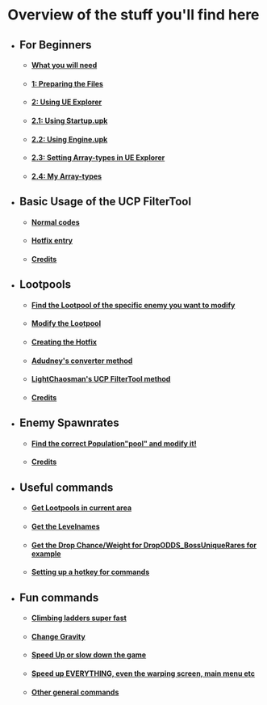 # Overview of the stuff you'll find here

* ## For Beginners
	* #### [What you will need](https://github.com/c0dycode/BL2ModStuff/blob/master/For%20Beginners.md#what-you-will-need)
	* #### [1: Preparing the Files](https://github.com/c0dycode/BL2ModStuff/blob/master/For%20Beginners.md#step-1)
	* #### [2: Using UE Explorer](https://github.com/c0dycode/BL2ModStuff/blob/master/For%20Beginners.md#using-ue-explorer)
	* #### [2.1: Using Startup.upk](https://github.com/c0dycode/BL2ModStuff/blob/master/For%20Beginners.md#using-startupupk)
	* #### [2.2: Using Engine.upk](https://github.com/c0dycode/BL2ModStuff/blob/master/For%20Beginners.md#using-engineupk)
	* #### [2.3: Setting Array-types in UE Explorer](https://github.com/c0dycode/BL2ModStuff/blob/master/For%20Beginners.md#23-setting-array-types-in-ue-explorer)
	* #### [2.4: My Array-types](https://github.com/c0dycode/BL2ModStuff/blob/master/For%20Beginners.md#my-array-types)

* ## Basic Usage of the UCP FilterTool
	* #### [Normal codes](https://github.com/c0dycode/BL2ModStuff/blob/master/Adding%20codes%20with%20UCP%20FilterTool.md#normal-code)
	* #### [Hotfix entry](https://github.com/c0dycode/BL2ModStuff/blob/master/Adding%20codes%20with%20UCP%20FilterTool.md#hotfix-entry)
	* #### [Credits](https://github.com/c0dycode/BL2ModStuff/blob/master/Adding%20codes%20with%20UCP%20FilterTool.md#credits)

* ## Lootpools
	* #### [Find the Lootpool of the specific enemy you want to modify](https://github.com/c0dycode/BL2ModStuff/blob/master/Lootpools.md##1-find-the-lootpool-of-the-specific-enemy-you-want-to-modify)
	* #### [Modify the Lootpool](https://github.com/c0dycode/BL2ModStuff/blob/master/Lootpools.md##2-modify-the-lootpool)
	* #### [Creating the Hotfix](https://github.com/c0dycode/BL2ModStuff/blob/master/Lootpools.md##creating-the-hotfix)
	* #### [Adudney's converter method](https://github.com/c0dycode/BL2ModStuff/blob/master/Lootpools.md##adudneys-converter-method)
	* #### [LightChaosman's UCP FilterTool method](https://github.com/c0dycode/BL2ModStuff/blob/master/Lootpools.md##lightchaosmans-ucp-filtertool-method)
  	* #### [Credits](https://github.com/c0dycode/BL2ModStuff/blob/master/Lootpools.md##creds-p)


* ## Enemy Spawnrates
	* #### [Find the correct Population"pool" and modify it!](https://github.com/c0dycode/BL2ModStuff/blob/master/EnemySpawnrates.md##find-the-correct-populationpool)
	* #### [Credits](https://github.com/c0dycode/BL2ModStuff/blob/master/Lootpools.md##creds-p)

* ## Useful commands
	* #### [Get Lootpools in current area](https://github.com/c0dycode/BL2ModStuff/blob/master/Commands.md##get-lootpools-in-current-area)
	* #### [Get the Levelnames](https://github.com/c0dycode/BL2ModStuff/blob/master/Commands.md##get-the-levelnames)
	* #### [Get the Drop Chance/Weight for DropODDS_BossUniqueRares for example](https://github.com/c0dycode/BL2ModStuff/blob/master/Commands.md##get-the-drop-chanceweight-for-dropodds_bossuniquerares-for-example)
	* #### [Setting up a hotkey for commands](https://github.com/c0dycode/BL2ModStuff/blob/master/Commands.md#setting-up-a-hotkey-for-commands)

* ## Fun commands
	* #### [Climbing ladders super fast](https://github.com/c0dycode/BL2ModStuff/blob/master/FunStuff.md##climbing-ladders-super-fast-increase-z-value)
	* #### [Change Gravity](https://github.com/c0dycode/BL2ModStuff/blob/master/FunStuff.md##change-gravity)
	* #### [Speed Up or slow down the game](https://github.com/c0dycode/BL2ModStuff/blob/master/FunStuff.md##speed-up-or-slow-down-the-game)
	* #### [Speed up EVERYTHING, even the warping screen, main menu etc](https://github.com/c0dycode/BL2ModStuff/blob/master/FunStuff.md##speed-up-everything-even-the-warping-screen-main-menu-etc)
	* #### [Other general commands](https://github.com/c0dycode/BL2ModStuff/blob/master/FunStuff.md##other-general-commands-useful-to-write-down)